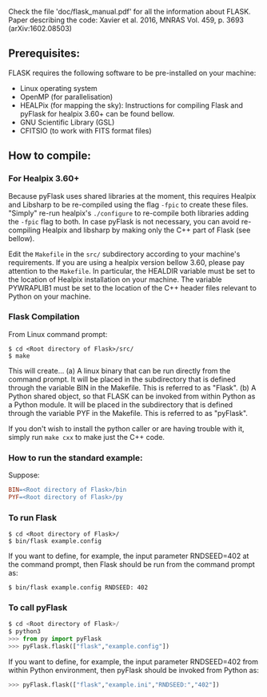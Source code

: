 Check the file 'doc/flask_manual.pdf' for all the information about FLASK.
Paper describing the code: Xavier et al. 2016, MNRAS Vol. 459, p. 3693 (arXiv:1602.08503)

## Prerequisites:

FLASK requires the following software to be pre-installed on your machine:
- Linux operating system
- OpenMP (for parallelisation)
- HEALPix (for mapping the sky): Instructions for compiling Flask and pyFlask for healpix 3.60+ can be found bellow.
- GNU Scientific Library (GSL)
- CFITSIO (to work with FITS format files)

## How to compile:
### For Healpix 3.60+
Because pyFlask uses shared libraries at the moment, this requires Healpix and Libsharp to be re-compiled using the flag `-fpic` to create these files.
"Simply" re-run healpix's `./configure` to re-compile both libraries adding the `-fpic` flag to both. In case pyFlask is not necessary, you can avoid re-compiling Healpix and libsharp by making only the C++ part of Flask (see bellow).

Edit the `Makefile` in the `src/` subdirectory according to your machine's requirements. If you are using a healpix version bellow 3.60, please pay attention to the `Makefile`.
In particular, the HEALDIR variable must be set to the location of Healpix installation on your machine.
The variable PYWRAPLIB1 must be set to the location of the C++ header files relevant to Python on your machine.

### Flask Compilation

From Linux command prompt:
```shell
$ cd <Root directory of Flask>/src/
$ make
```
This will create...
(a)
A linux binary that can be run directly from the command prompt. 
It will be placed in the subdirectory that is defined through the variable BIN in the Makefile.
This is referred to as "Flask".
(b) 
A Python shared object, so that FLASK can be invoked from within Python as a Python module. 
It will be placed in the subdirectory that is defined through the variable PYF in the Makefile. 
This is referred to as "pyFlask".

If you don't wish to install the python caller or are having trouble with it, simply run `make cxx` to make just the C++ code.

### How to run the standard example:

Suppose:
```makefile
BIN=<Root directory of Flask>/bin
PYF=<Root directory of Flask>/py
```
### To run Flask
```shell
$ cd <Root directory of Flask>/
$ bin/flask example.config
```
If you want to define, for example, the input parameter RNDSEED=402 at the command prompt, then Flask should be run from the command prompt as:
```shell
$ bin/flask example.config RNDSEED: 402
```
### To call pyFlask
```python
$ cd <Root directory of Flask>/
$ python3
>>> from py import pyFlask
>>> pyFlask.flask(["flask","example.config"])
```
If you want to define, for example, the input parameter RNDSEED=402 from within Python environment, then pyFlask should be invoked from Python as:
```python
>>> pyFlask.flask(["flask","example.ini","RNDSEED:","402"])
```
